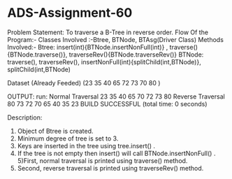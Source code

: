 # ADS-Assignment-60
Problem Statement: To traverse a B-Tree in reverse order.
Flow Of the Program:- 
Classes Involved :-Btree, BTNode, BTAsg(Driver Class)
Methods Involved:- 
Btree: insert(int){BTNode.insertNonFull(int)} , 
        traverse(){BTNode.traverse()},
        traverseRev(){BTNode.traverseRev()}
BTNode: traverse(),
        traverseRev(),
        insertNonFull(int){splitChild(int,BTNode)},
        splitChild(int,BTNode)

Dataset (Already Feeded) (23 35 40 65 72 73 70 80 )

OUTPUT:
run:
Normal Traversal
23 35 40 65 70 72 73 80 
Reverse Traversal
80 73 72 70 65 40 35 23 BUILD SUCCESSFUL (total time: 0 seconds)

Description:
1) Object of Btree is created.
2) Minimum degree of tree is set to 3.
3) Keys are inserted in the tree using tree.insert() .
4) If the tree is not empty then insert() will call BTNode.insertNonFull() .
5)First, normal traversal is printed using traverse() method.
6) Second, reverse traversal is printed using traverseRev() method.
